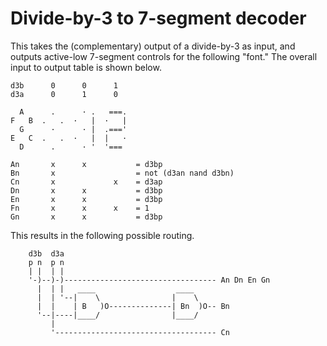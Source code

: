 Divide-by-3 to 7-segment decoder
================================

This takes the (complementary) output of a divide-by-3 as input, and outputs
active-low 7-segment controls for the following "font." The overall input to
output table is shown below.

```
d3b      0      0      1
d3a      0      1      0

  A      .      · .   ===.
F   B  .   .  ·   |  ·   |
  G      ·      · |  .==='
E   C  .   .  ·   |  |   ·
  D      .      · '  '===

An       x      x           = d3bp
Bn       x                  = not (d3an nand d3bn)
Cn       x             x    = d3ap
Dn       x      x           = d3bp
En       x      x           = d3bp
Fn       x      x      x    = 1
Gn       x      x           = d3bp
```

This results in the following possible routing.

```
    d3b  d3a
    p n  p n
    | |  | |
    '-)--)-)---------------------------------- An Dn En Gn
      |  | |   ____                  ____
      |  | '--|    \                |    \
      |  |    | B   )O--------------| Bn  )O-- Bn
      '--|----|____/                |____/
         |
         '------------------------------------ Cn
```
